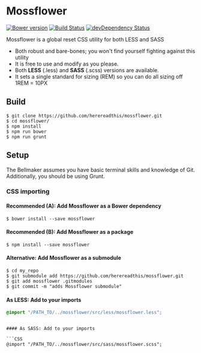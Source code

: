 Mossflower
==========

[![Bower version](https://badge.fury.io/bo/mossflower.svg)](http://badge.fury.io/bo/mossflower)
[![Build Status](https://secure.travis-ci.org/herereadthis/mossflower.svg?branch=master)](http://travis-ci.org/herereadthis/mossflower)
[![devDependency Status](https://david-dm.org/herereadthis/mossflower/dev-status.svg)](https://david-dm.org/herereadthis/mossflower#info=devDependencies)

Mossflower is a global reset CSS utility for both LESS and SASS

* Both robust and bare-bones; you won't find yourself fighting against this utility
* It is free to use and modify as you please.
* Both **LESS** (.less) and **SASS** (.scss) versions are available.
* It sets a single standard for sizing (REM) so you can do all sizing off 1REM = 10PX

## Build

```
$ git clone https://github.com/herereadthis/mossflower.git
$ cd mossflower/
$ npm install
$ npm run bower
$ npm run grunt
```

## Setup

The Bellmaker assumes you have basic terminal skills and knowledge of Git. Additionally, you should be using Grunt.

### CSS importing

#### Recommended (A): Add Mossflower as a Bower dependency

```
$ bower install --save mossflower
```

#### Recommended (B): Add Mossflower as a package

```
$ npm install --save mossflower
```

#### Alternative: Add Mossflower as a submodule

```
$ cd my_repo
$ git submodule add https://github.com/herereadthis/mossflower.git
$ git add mossflower .gitmodules
$ git commit -m "adds Mossflower submodule"
```

#### As LESS: Add to your imports

```CSS
@import "/PATH_TO/../mossflower/src/less/mossflower.less";
```
```

#### As SASS: Add to your imports

```CSS
@import "/PATH_TO/../mossflower/src/sass/mossflower.scss";
```
